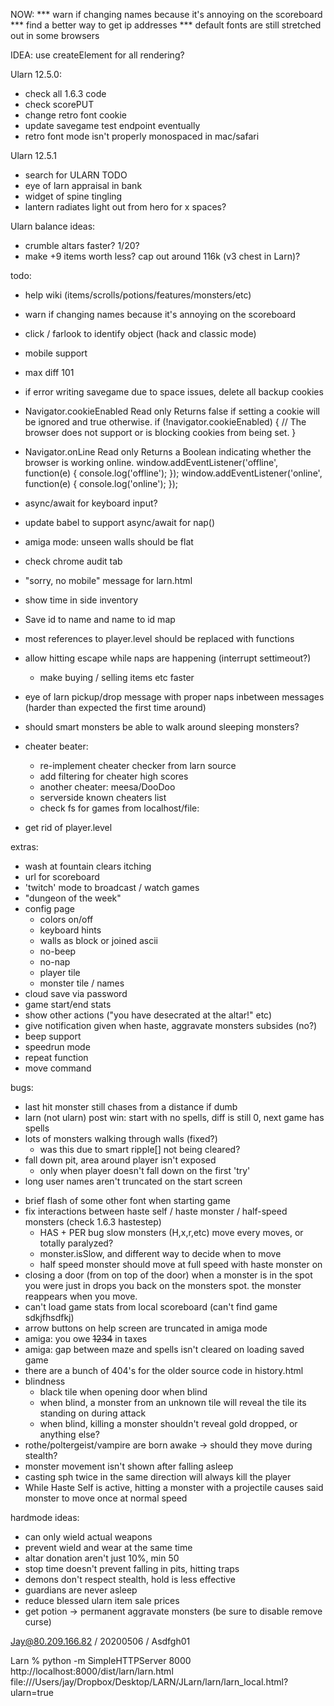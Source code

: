 NOW:
*** warn if changing names because it's annoying on the scoreboard
*** find a better way to get ip addresses
*** default fonts are still stretched out in some browsers

IDEA: use createElement for all rendering?

Ularn 12.5.0:
- check all 1.6.3 code
- check scorePUT
- change retro font cookie
- update savegame test endpoint eventually
- retro font mode isn't properly monospaced in mac/safari

Ularn 12.5.1
- search for ULARN TODO
- eye of larn appraisal in bank
- widget of spine tingling
- lantern radiates light out from hero for x spaces?

Ularn balance ideas:
- crumble altars faster? 1/20?
- make +9 items worth less? cap out around 116k (v3 chest in Larn)?

todo:
* help wiki (items/scrolls/potions/features/monsters/etc)
- warn if changing names because it's annoying on the scoreboard
- click / farlook to identify object (hack and classic mode)
- mobile support
- max diff 101
- if error writing savegame due to space issues, delete all backup cookies

- Navigator.cookieEnabled Read only
   Returns false if setting a cookie will be ignored and true otherwise.
   if (!navigator.cookieEnabled) { 
     // The browser does not support or is blocking cookies from being set. 
   }
- Navigator.onLine Read only
   Returns a Boolean indicating whether the browser is working online.
   window.addEventListener('offline', function(e) { console.log('offline'); });
   window.addEventListener('online', function(e) { console.log('online'); });
- async/await for keyboard input?
- update babel to support async/await for nap()
- amiga mode: unseen walls should be flat
- check chrome audit tab
- "sorry, no mobile" message for larn.html
- show time in side inventory
- Save id to name and name to id map
- most references to player.level should be replaced with functions
- allow hitting escape while naps are happening (interrupt settimeout?)
  - make buying / selling items etc faster 
- eye of larn pickup/drop message with proper naps inbetween messages (harder than expected the first time around)
- should smart monsters be able to walk around sleeping monsters?
- cheater beater:
  - re-implement cheater checker from larn source
  - add filtering for cheater high scores
  - another cheater: meesa/DooDoo
  - serverside known cheaters list
  - check fs for games from localhost/file:
- get rid of player.level

extras:
- wash at fountain clears itching
- url for scoreboard
- 'twitch' mode to broadcast / watch games
- "dungeon of the week"
- config page
  - colors on/off
  - keyboard hints
  - walls as block or joined ascii
  - no-beep
  - no-nap
  - player tile
  - monster tile / names
- cloud save via password
- game start/end stats
- show other actions ("you have desecrated at the altar!" etc)
- give notification given when haste, aggravate monsters subsides (no?)
- beep support
- speedrun mode
- repeat function
- move command

bugs:
* last hit monster still chases from a distance if dumb
* larn (not ularn) post win: start with no spells, diff is still 0, next game has spells
* lots of monsters walking through walls (fixed?)
  - was this due to smart ripple[] not being cleared?
* fall down pit, area around player isn't exposed
   - only when player doesn't fall down on the first 'try'
* long user names aren't truncated on the start screen
- brief flash of some other font when starting game
- fix interactions between haste self / haste monster / half-speed monsters (check 1.6.3 hastestep)
  * HAS + PER bug slow monsters (H,x,r,etc) move every moves, or totally paralyzed?
  - monster.isSlow, and different way to decide when to move
  - half speed monster should move at full speed with haste monster on
- closing a door (from on top of the door) when a monster is in the spot you were
  just in drops you back on the monsters spot. the monster reappears when you move.
- can't load game stats from local scoreboard (can't find game sdkjfhsdfkj)
- arrow buttons on help screen are truncated in amiga mode
- amiga: you owe <strike>1234</strike> in taxes
- amiga: gap between maze and spells isn't cleared on loading saved game
- there are a bunch of 404's for the older source code in history.html
- blindness
  - black tile when opening door when blind
  - when blind, a monster from an unknown tile will reveal the tile its standing on during attack
  - when blind, killing a monster shouldn't reveal gold dropped, or anything else?
- rothe/poltergeist/vampire are born awake -> should they move during stealth?
- monster movement isn't shown after falling asleep
- casting sph twice in the same direction will always kill the player
- While Haste Self is active, hitting a monster with a projectile causes said monster to move once at normal speed

hardmode ideas:
- can only wield actual weapons
- prevent wield and wear at the same time
- altar donation aren't just 10%, min 50
- stop time doesn't prevent falling in pits, hitting traps
- demons don't respect stealth, hold is less effective
- guardians are never asleep 
- reduce blessed ularn item sale prices
- get potion -> permanent aggravate monsters (be sure to disable remove curse)


Jay@80.209.166.82 / 20200506 / Asdfgh01

Larn % python -m SimpleHTTPServer 8000
http://localhost:8000/dist/larn/larn.html
file:///Users/jay/Dropbox/Desktop/LARN/JLarn/larn/larn_local.html?ularn=true

